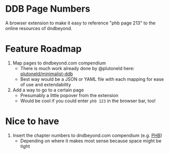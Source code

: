 # DDB Page Numbers

A browser extension to make it easy to reference "phb page 213" to the online resources of dndbeyond.

# Feature Roadmap

1. Map pages to dndbeyond.com compendium
   - There is much work already done by @plutoneld here: [plutoneld/minimalist-ddb](https://github.com/plutoneld/minimalist-ddb)
   - Best way would be a JSON or YAML file with each mapping for ease of use and extendability
2. Add a way to go to a certain page
   - Presumably a little popover from the extension
   - Would be cool if you could enter `phb 123` in the browser bar, too!

# Nice to have

1. Insert the chapter numbers to dndbeyond.com compendium (e.g. [PHB](https://www.dndbeyond.com/sources/phb))
   - Depending on where it makes most sense because space might be tight

